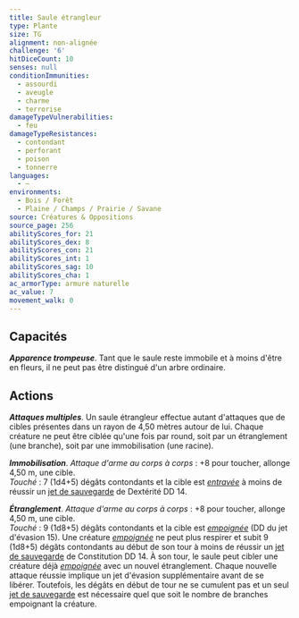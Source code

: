 ```yaml
---
title: Saule étrangleur
type: Plante
size: TG
alignment: non-alignée
challenge: '6'
hitDiceCount: 10
senses: null
conditionImmunities:
  - assourdi
  - aveugle
  - charme
  - terrorise
damageTypeVulnerabilities:
  - feu
damageTypeResistances:
  - contondant
  - perforant
  - poison
  - tonnerre
languages:
  - —
environments:
  - Bois / Forêt
  - Plaine / Champs / Prairie / Savane
source: Créatures & Oppositions
source_page: 256
abilityScores_for: 21
abilityScores_dex: 8
abilityScores_con: 21
abilityScores_int: 1
abilityScores_sag: 10
abilityScores_cha: 1
ac_armorType: armure naturelle
ac_value: 7
movement_walk: 0
---
```

## Capacités
_**Apparence trompeuse**_. Tant que le saule reste immobile et à moins d'être en fleurs, il ne peut pas être distingué d'un arbre ordinaire.

## Actions
_**Attaques multiples**_. Un saule étrangleur effectue autant d'attaques que de cibles présentes dans un rayon de 4,50 mètres autour de lui. Chaque créature ne peut être ciblée qu'une fois par round, soit par un étranglement (une branche), soit par une immobilisation (une racine).

_**Immobilisation**_. _Attaque d'arme au corps à corps_ : +8 pour toucher, allonge 4,50 m, une cible.  
_Touché_ : 7 (1d4+5) dégâts contondants et la cible est [_entravée_](/gerer-la-sante-du-personnage/#entrave) à moins de réussir un [jet de sauvegarde](/utiliser-les-caracteristiques/#jets-de-sauvegarde) de Dextérité DD 14.

_**Étranglement**_. _Attaque d'arme au corps à corps_ : +8 pour toucher, allonge 4,50 m, une cible.  
_Touché_ : 9 (1d8+5) dégâts contondants et la cible est [_empoignée_](/gerer-la-sante-du-personnage/#empoigne) (DD du jet d'évasion 15). Une créature [_empoignée_](/gerer-la-sante-du-personnage/#empoigne) ne peut plus respirer et subit 9 (1d8+5) dégâts contondants au début de son tour à moins de réussir un [jet de sauvegarde](/utiliser-les-caracteristiques/#jets-de-sauvegarde) de Constitution DD 14. À son tour, le saule peut cibler une créature déjà [_empoignée_](/gerer-la-sante-du-personnage/#empoigne) avec un nouvel étranglement. Chaque nouvelle attaque réussie implique un jet d'évasion supplémentaire avant de se libérer. Toutefois, les dégâts en début de tour ne se cumulent pas et un seul [jet de sauvegarde](/utiliser-les-caracteristiques/#jets-de-sauvegarde) est nécessaire quel que soit le nombre de branches empoignant la créature.
